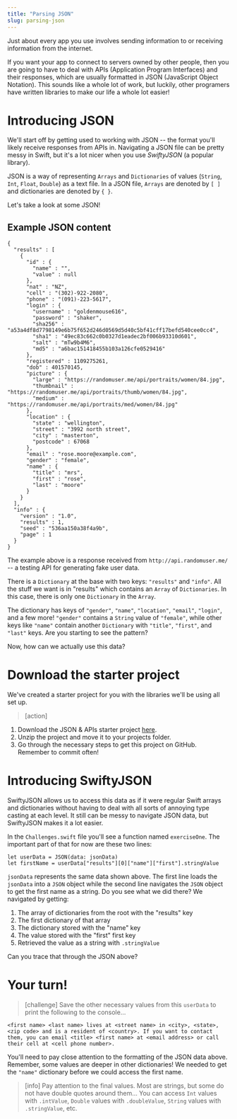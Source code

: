 ```yaml
---
title: "Parsing JSON"
slug: parsing-json
---
```


Just about every app you use involves sending information to or receiving information from the internet.

If you want your app to connect to servers owned by other people, then you are going to have to deal with APIs (Application Program Interfaces) and their responses, which are usually formatted in JSON (JavaScript Object Notation). This sounds like a whole lot of work, but luckily, other programers have written libraries to make our life a whole lot easier!

# Introducing JSON

We'll start off by getting used to working with JSON -- the format you'll likely receive responses from APIs in. Navigating a JSON file can be pretty messy in Swift, but it's a lot nicer when you use _SwiftyJSON_ (a popular library).

JSON is a way of representing `Arrays` and `Dictionaries` of values (`String`, `Int`, `Float`, `Double`) as a text file. In a JSON file, `Arrays` are denoted by `[ ]` and dictionaries are denoted by `{ }`.

Let's take a look at some JSON!

## Example JSON content

```
{
  "results" : [
    {
      "id" : {
        "name" : "",
        "value" : null
      },
      "nat" : "NZ",
      "cell" : "(302)-922-2080",
      "phone" : "(091)-223-5617",
      "login" : {
        "username" : "goldenmouse616",
        "password" : "shaker",
        "sha256" : "a53a4df8d7798149e6b75f652d246d0569d5d40c5bf41cff17befd540cee0cc4",
        "sha1" : "49ec83c662c0b0327d1eadec2bf006b93310d601",
        "salt" : "mTw9b4M6",
        "md5" : "a6bac151418455b103a126cfe0529416"
      },
      "registered" : 1109275261,
      "dob" : 401570145,
      "picture" : {
        "large" : "https://randomuser.me/api/portraits/women/84.jpg",
        "thumbnail" : "https://randomuser.me/api/portraits/thumb/women/84.jpg",
        "medium" : "https://randomuser.me/api/portraits/med/women/84.jpg"
      },
      "location" : {
        "state" : "wellington",
        "street" : "3992 north street",
        "city" : "masterton",
        "postcode" : 67068
      },
      "email" : "rose.moore@example.com",
      "gender" : "female",
      "name" : {
        "title" : "mrs",
        "first" : "rose",
        "last" : "moore"
      }
    }
  ],
  "info" : {
    "version" : "1.0",
    "results" : 1,
    "seed" : "536aa150a38f4a9b",
    "page" : 1
  }
}
```

The example above is a response received from `http://api.randomuser.me/` -- a testing API for generating fake user data.

There is a `Dictionary` at the base with two keys: `"results"` and `"info"`. All the stuff we want is in "results" which contains an `Array` of `Dictionaries`. In this case, there is only one `Dictionary` in the `Array`.

The dictionary has keys of `"gender"`, `"name"`, `"location"`, `"email"`, `"login"`, and a few more! `"gender"` contains a `String` value of `"female"`, while other keys like `"name"` contain another `Dictionary` with `"title"`, `"first"`, and `"last"` keys. Are you starting to see the pattern?

Now, how can we actually use this data?

# Download the starter project

We've created a starter project for you with the libraries we'll be using all set up.

> [action]
>
1. Download the JSON & APIs starter project [here](https://github.com/MakeSchool-Tutorials/JSON-API-Swift-Starter/archive/master.zip).
1. Unzip the project and move it to your projects folder.
1. Go through the necessary steps to get this project on GitHub. Remember to commit often!


# Introducing SwiftyJSON

SwiftyJSON allows us to access this data as if it were regular Swift arrays and dictionaries without having to deal with all sorts of annoying type casting at each level. It still can be messy to navigate JSON data, but SwiftyJSON makes it a lot easier.

In the `Challenges.swift` file you'll see a function named `exerciseOne`. The important part of that for now are these two lines:

```
let userData = JSON(data: jsonData)
let firstName = userData["results"][0]["name"]["first"].stringValue
```

`jsonData` represents the same data shown above. The first line loads the `jsonData` into a `JSON` object while the second line navigates the `JSON` object to get the first name as a string. Do you see what we did there? We navigated by getting:

1. The array of dictionaries from the root with the "results" key
1. The first dictionary of that array
1. The dictionary stored with the "name" key
1. The value stored with the "first" first key
1. Retrieved the value as a string with `.stringValue`

Can you trace that through the JSON above?

# Your turn!

> [challenge]
> Save the other necessary values from this `userData` to print the following to the console...
>
```
<first name> <last name> lives at <street name> in <city>, <state>, <zip code> and is a resident of <country>. If you want to contact them, you can email <title> <first name> at <email address> or call their cell at <cell phone number>.
```

You'll need to pay close attention to the formatting of the JSON data above. Remember, some values are deeper in other dictionaries! We needed to get the `"name"` dictionary before we could access the first name.

> [info]
> Pay attention to the final values. Most are strings, but some do not have double quotes around them... You can access `Int` values with `.intValue`, `Double` values with `.doubleValue`, `String` values with `.stringValue`, etc.

